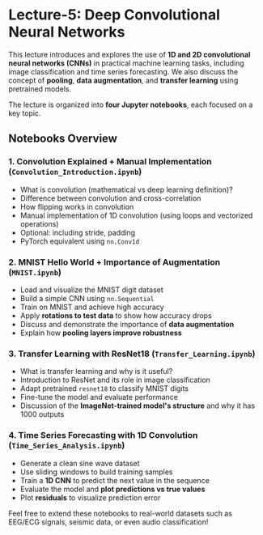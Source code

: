 # Lecture-5: Deep Convolutional Neural Networks

This lecture introduces and explores the use of **1D and 2D convolutional neural networks (CNNs)** in practical machine learning tasks, including image classification and time series forecasting. We also discuss the concept of **pooling**, **data augmentation**, and **transfer learning** using pretrained models.

The lecture is organized into **four Jupyter notebooks**, each focused on a key topic.


## Notebooks Overview

### 1. **Convolution Explained + Manual Implementation** (`Convolution_Introduction.ipynb`)
- What is convolution (mathematical vs deep learning definition)?
- Difference between convolution and cross-correlation
- How flipping works in convolution
- Manual implementation of 1D convolution (using loops and vectorized operations)
- Optional: including stride, padding
- PyTorch equivalent using `nn.Conv1d`

### 2️. **MNIST Hello World + Importance of Augmentation** (`MNIST.ipynb`)
- Load and visualize the MNIST digit dataset
- Build a simple CNN using `nn.Sequential`
- Train on MNIST and achieve high accuracy
- Apply **rotations to test data** to show how accuracy drops
- Discuss and demonstrate the importance of **data augmentation**
- Explain how **pooling layers improve robustness**

### 3. **Transfer Learning with ResNet18** (`Transfer_Learning.ipynb`)
- What is transfer learning and why is it useful?
- Introduction to ResNet and its role in image classification
- Adapt pretrained `resnet18` to classify MNIST digits
- Fine-tune the model and evaluate performance
- Discussion of the **ImageNet-trained model's structure** and why it has 1000 outputs


### 4. **Time Series Forecasting with 1D Convolution** (`Time_Series_Analysis.ipynb`)
- Generate a clean sine wave dataset
- Use sliding windows to build training samples
- Train a **1D CNN** to predict the next value in the sequence
- Evaluate the model and **plot predictions vs true values**
- Plot **residuals** to visualize prediction error


Feel free to extend these notebooks to real-world datasets such as EEG/ECG signals, seismic data, or even audio classification!